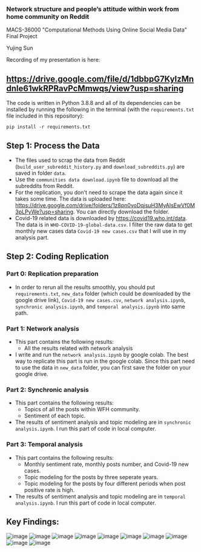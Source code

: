 ### Network structure and people’s attitude within work from home community on Reddit
MACS-36000 "Computational Methods Using Online Social Media Data" Final Project

Yujing Sun

Recording of my presentation is here: 

https://drive.google.com/file/d/1dbbpG7KyIzMndnle61wkRPRavPcMmwqs/view?usp=sharing
----------------------



The code is written in Python 3.8.8 and all of its dependencies can be installed by running the following in the terminal (with the `requirements.txt` file included in this repository):

```
pip install -r requirements.txt
```

## Step 1: Process the Data

- The files used to scrap the data from Reddit (`build_user_subreddit_history.py` and `download_subreddits.py`) are saved in folder `data`. 
- Use the `communities data download.ipynb` file to download all the subreddits from Reddit.  
- For the replication, you don't need to scrape the data again since it takes some time. The data is uploaded here: https://drive.google.com/drive/folders/1z8pn0voDqjsuH3MyAIsEwVf0M3pLPyWe?usp=sharing. You can directly download the folder.
- Covid-19 related data is downloaded by https://covid19.who.int/data. The data is in `WHO-COVID-19-global-data.csv`. I filter the raw data to get monthly new cases data `Covid-19 new cases.csv` that I will use in my analysis part.

## Step 2: Coding Replication

### Part 0: Replication preparation

- In order to rerun all the results smoothly, you should put `requirements.txt`, `new_data` folder (which could be downloaded by the google drive link), `Covid-19 new cases.csv`, `network analysis.ipynb`, `synchronic analysis.ipynb`, and `temporal analysis.ipynb` into same path.

### Part 1: Network analysis

- This part contains the following results: 
  -  All the results related with network analysis
- I write and run the `network analysis.ipynb` by google colab. The best way to replicate this part is run in the google colab. Since this part need to use the data in `new_data` folder, you can first save the folder on your google drive. 

### Part 2: Synchronic analysis

- This part contains the following results: 
  -  Topics of all the posts within WFH community. 
  -  Sentiment of each topic.
- The results of sentiment analysis and topic modeling are in `synchronic analysis.ipynb`. I run this part of code in local computer. 

### Part 3: Temporal analysis

- This part contains the following results: 
  -  Monthly sentiment rate, monthly posts number, and Covid-19 new cases. 
  -  Topic modeling for the posts by three seperate years. 
  -  Topic modeling for the posts by four different periods when post positive rate is high.
- The results of sentiment analysis and topic modeling are in `temporal analysis.ipynb`. I run this part of code in local computer. 

## Key Findings:

![image](https://user-images.githubusercontent.com/89925326/194399703-5e0955e5-eeb9-4062-aad3-7a6da36ac684.png)
![image](https://user-images.githubusercontent.com/89925326/194399776-37ba0616-9864-4fd7-8df2-542194ab3a22.png)
![image](https://user-images.githubusercontent.com/89925326/194399815-390e3a74-d2b5-4636-955e-c602308c8894.png)
![image](https://user-images.githubusercontent.com/89925326/194399866-8233ee73-8dd1-43df-8a9d-0cd09f037929.png)
![image](https://user-images.githubusercontent.com/89925326/194399928-c472664f-8db6-41de-8407-f92ddf8094c2.png)
![image](https://user-images.githubusercontent.com/89925326/194399974-b10361b5-89ea-476d-ac04-cedb548d5584.png)
![image](https://user-images.githubusercontent.com/89925326/194400037-d6fb7632-cb12-4fc0-a419-05e6e82a02f3.png)
![image](https://user-images.githubusercontent.com/89925326/194400096-72451812-7234-4fc2-9cc7-ee5d3f6849fb.png)
![image](https://user-images.githubusercontent.com/89925326/194400141-f078ec33-dbb3-45af-8617-731c83e0f4e2.png)
![image](https://user-images.githubusercontent.com/89925326/194400168-98bc3de2-b86c-47bb-9dc7-bf934f5061c9.png)
